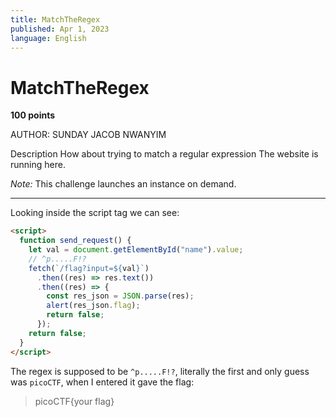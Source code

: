```yaml
---
title: MatchTheRegex
published: Apr 1, 2023
language: English
---
```


# MatchTheRegex

**100 points**

AUTHOR: SUNDAY JACOB NWANYIM

Description
How about trying to match a regular expression
The website is running here.

_Note:_ This challenge launches an instance on demand.

---

Looking inside the script tag we can see:

```html
<script>
  function send_request() {
    let val = document.getElementById("name").value;
    // ^p.....F!?
    fetch(`/flag?input=${val}`)
      .then((res) => res.text())
      .then((res) => {
        const res_json = JSON.parse(res);
        alert(res_json.flag);
        return false;
      });
    return false;
  }
</script>
```

The regex is supposed to be `^p.....F!?`, literally the first and only guess was `picoCTF`, when I entered it gave the flag:

> picoCTF{your flag}
